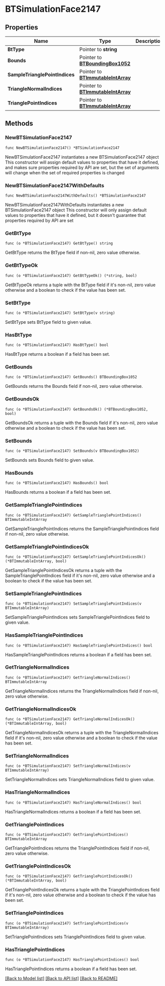 # BTSimulationFace2147

## Properties

Name | Type | Description | Notes
------------ | ------------- | ------------- | -------------
**BtType** | Pointer to **string** |  | [optional] 
**Bounds** | Pointer to [**BTBoundingBox1052**](BTBoundingBox1052.md) |  | [optional] 
**SampleTrianglePointIndices** | Pointer to [**BTImmutableIntArray**](BTImmutableIntArray.md) |  | [optional] 
**TriangleNormalIndices** | Pointer to [**BTImmutableIntArray**](BTImmutableIntArray.md) |  | [optional] 
**TrianglePointIndices** | Pointer to [**BTImmutableIntArray**](BTImmutableIntArray.md) |  | [optional] 

## Methods

### NewBTSimulationFace2147

`func NewBTSimulationFace2147() *BTSimulationFace2147`

NewBTSimulationFace2147 instantiates a new BTSimulationFace2147 object
This constructor will assign default values to properties that have it defined,
and makes sure properties required by API are set, but the set of arguments
will change when the set of required properties is changed

### NewBTSimulationFace2147WithDefaults

`func NewBTSimulationFace2147WithDefaults() *BTSimulationFace2147`

NewBTSimulationFace2147WithDefaults instantiates a new BTSimulationFace2147 object
This constructor will only assign default values to properties that have it defined,
but it doesn't guarantee that properties required by API are set

### GetBtType

`func (o *BTSimulationFace2147) GetBtType() string`

GetBtType returns the BtType field if non-nil, zero value otherwise.

### GetBtTypeOk

`func (o *BTSimulationFace2147) GetBtTypeOk() (*string, bool)`

GetBtTypeOk returns a tuple with the BtType field if it's non-nil, zero value otherwise
and a boolean to check if the value has been set.

### SetBtType

`func (o *BTSimulationFace2147) SetBtType(v string)`

SetBtType sets BtType field to given value.

### HasBtType

`func (o *BTSimulationFace2147) HasBtType() bool`

HasBtType returns a boolean if a field has been set.

### GetBounds

`func (o *BTSimulationFace2147) GetBounds() BTBoundingBox1052`

GetBounds returns the Bounds field if non-nil, zero value otherwise.

### GetBoundsOk

`func (o *BTSimulationFace2147) GetBoundsOk() (*BTBoundingBox1052, bool)`

GetBoundsOk returns a tuple with the Bounds field if it's non-nil, zero value otherwise
and a boolean to check if the value has been set.

### SetBounds

`func (o *BTSimulationFace2147) SetBounds(v BTBoundingBox1052)`

SetBounds sets Bounds field to given value.

### HasBounds

`func (o *BTSimulationFace2147) HasBounds() bool`

HasBounds returns a boolean if a field has been set.

### GetSampleTrianglePointIndices

`func (o *BTSimulationFace2147) GetSampleTrianglePointIndices() BTImmutableIntArray`

GetSampleTrianglePointIndices returns the SampleTrianglePointIndices field if non-nil, zero value otherwise.

### GetSampleTrianglePointIndicesOk

`func (o *BTSimulationFace2147) GetSampleTrianglePointIndicesOk() (*BTImmutableIntArray, bool)`

GetSampleTrianglePointIndicesOk returns a tuple with the SampleTrianglePointIndices field if it's non-nil, zero value otherwise
and a boolean to check if the value has been set.

### SetSampleTrianglePointIndices

`func (o *BTSimulationFace2147) SetSampleTrianglePointIndices(v BTImmutableIntArray)`

SetSampleTrianglePointIndices sets SampleTrianglePointIndices field to given value.

### HasSampleTrianglePointIndices

`func (o *BTSimulationFace2147) HasSampleTrianglePointIndices() bool`

HasSampleTrianglePointIndices returns a boolean if a field has been set.

### GetTriangleNormalIndices

`func (o *BTSimulationFace2147) GetTriangleNormalIndices() BTImmutableIntArray`

GetTriangleNormalIndices returns the TriangleNormalIndices field if non-nil, zero value otherwise.

### GetTriangleNormalIndicesOk

`func (o *BTSimulationFace2147) GetTriangleNormalIndicesOk() (*BTImmutableIntArray, bool)`

GetTriangleNormalIndicesOk returns a tuple with the TriangleNormalIndices field if it's non-nil, zero value otherwise
and a boolean to check if the value has been set.

### SetTriangleNormalIndices

`func (o *BTSimulationFace2147) SetTriangleNormalIndices(v BTImmutableIntArray)`

SetTriangleNormalIndices sets TriangleNormalIndices field to given value.

### HasTriangleNormalIndices

`func (o *BTSimulationFace2147) HasTriangleNormalIndices() bool`

HasTriangleNormalIndices returns a boolean if a field has been set.

### GetTrianglePointIndices

`func (o *BTSimulationFace2147) GetTrianglePointIndices() BTImmutableIntArray`

GetTrianglePointIndices returns the TrianglePointIndices field if non-nil, zero value otherwise.

### GetTrianglePointIndicesOk

`func (o *BTSimulationFace2147) GetTrianglePointIndicesOk() (*BTImmutableIntArray, bool)`

GetTrianglePointIndicesOk returns a tuple with the TrianglePointIndices field if it's non-nil, zero value otherwise
and a boolean to check if the value has been set.

### SetTrianglePointIndices

`func (o *BTSimulationFace2147) SetTrianglePointIndices(v BTImmutableIntArray)`

SetTrianglePointIndices sets TrianglePointIndices field to given value.

### HasTrianglePointIndices

`func (o *BTSimulationFace2147) HasTrianglePointIndices() bool`

HasTrianglePointIndices returns a boolean if a field has been set.


[[Back to Model list]](../README.md#documentation-for-models) [[Back to API list]](../README.md#documentation-for-api-endpoints) [[Back to README]](../README.md)


